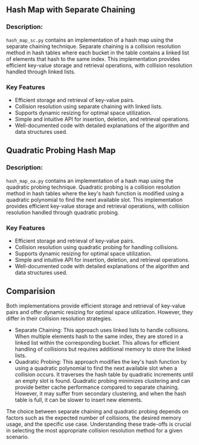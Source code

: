 ## Hash Map with Separate Chaining
### Description: 
`hash_map_sc.py` contains an implementation of a hash map using the separate chaining technique. Separate chaining is a collision resolution method in hash tables where each bucket in the table contains a linked list of elements that hash to the same index. This implementation provides efficient key-value storage and retrieval operations, with collision resolution handled through linked lists.

### Key Features
* Efficient storage and retrieval of key-value pairs.
* Collision resolution using separate chaining with linked lists.
* Supports dynamic resizing for optimal space utilization.
* Simple and intuitive API for insertion, deletion, and retrieval operations.
* Well-documented code with detailed explanations of the algorithm and data structures used.

## Quadratic Probing Hash Map
### Description:
`hash_map_oa.py`  contains an implementation of a hash map using the quadratic probing technique. Quadratic probing is a collision resolution method in hash tables where the key's hash function is modified using a quadratic polynomial to find the next available slot. This implementation provides efficient key-value storage and retrieval operations, with collision resolution handled through quadratic probing.

### Key Features
* Efficient storage and retrieval of key-value pairs.
* Collision resolution using quadratic probing for handling collisions.
* Supports dynamic resizing for optimal space utilization.
* Simple and intuitive API for insertion, deletion, and retrieval operations.
* Well-documented code with detailed explanations of the algorithm and data structures used.

## Comparision
Both implementations provide efficient storage and retrieval of key-value pairs and offer dynamic resizing for optimal space utilization. However, they differ in their collision resolution strategies.
* Separate Chaining: This approach uses linked lists to handle collisions. When multiple elements hash to the same index, they are stored in a linked list within the corresponding bucket. This allows for efficient handling of collisions but requires additional memory to store the linked lists.
* Quadratic Probing: This approach modifies the key's hash function by using a quadratic polynomial to find the next available slot when a collision occurs. It traverses the hash table by quadratic increments until an empty slot is found. Quadratic probing minimizes clustering and can provide better cache performance compared to separate chaining. However, it may suffer from secondary clustering, and when the hash table is full, it can be slower to insert new elements.

The choice between separate chaining and quadratic probing depends on factors such as the expected number of collisions, the desired memory usage, and the specific use case. Understanding these trade-offs is crucial in selecting the most appropriate collision resolution method for a given scenario.

